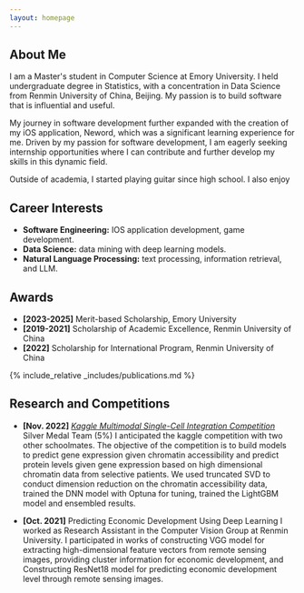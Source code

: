 ```yaml
---
layout: homepage
---
```


## About Me

I am a Master's student in Computer Science at Emory University. I held undergraduate degree in Statistics, with a concentration in Data Science from Renmin University of China, Beijing. My passion is to build software that is influential and useful.

My journey in software development further expanded with the creation of my iOS application, Neword, which was a significant learning experience for me. Driven by my passion for software development, I am eagerly seeking internship opportunities where I can contribute and further develop my skills in this dynamic field. 


Outside of academia, I started playing guitar since high school. I also enjoy 


## Career Interests
- **Software Engineering:** IOS application development, game development.
- **Data Science:** data mining with deep learning models.
- **Natural Language Processing:** text processing, information retrieval, and LLM.


## Awards
- **[2023-2025]** Merit-based Scholarship, Emory University
- **[2019-2021]** Scholarship of Academic Excellence, Renmin University of China
- **[2022]** Scholarship for International Program, Renmin University of China

{% include_relative _includes/publications.md %} 
<!--{% include_relative _includes/projects.md %}-->
<!--{% include_relative _includes/talks.md %}-->

## Research and Competitions

- **[Nov. 2022]** <a href="https://www.kaggle.com/competitions/open-problems-multimodal/overview" target="_blank">*Kaggle Multimodal Single-Cell Integration Competition*</a>  Silver Medal Team (5%)
I anticipated the kaggle competition with two other schoolmates. The objective of the competition is to build models to predict gene expression given chromatin accessibility and predict protein levels given gene expression based on high dimensional chromatin data from selective patients. We used truncated SVD to conduct dimension reduction on the chromatin accessibility data, trained the DNN model with Optuna for tuning, trained the LightGBM model and ensembled results.

- **[Oct. 2021]** Predicting Economic Development Using Deep Learning
I worked as Research Assistant in the Computer Vision Group at Renmin University. I participated in works of constructing VGG model for extracting high-dimensional feature vectors from remote sensing images, providing cluster information for economic development, and Constructing ResNet18 model for predicting economic development level through remote sensing images.

<!--{% include_relative _includes/services.md %}-->

<!-- https://yuhangzhou88.github.io/ESL_Solution/ 
- <a href="https://yuhangzhou88.github.io/ESL_Solution/" target="_blank">*A Solution Manual of The Elements of Statistical Learning*</a> by Yuhang Zhou 
- <a href="https://github.com/Hanchao-Zhang/LeetQuant-Note/blob/main/Quant%20Research.pdf" target="_blank">*A Quantatitive Research Interview Prep*</a> by Hanchao Zhang -->



